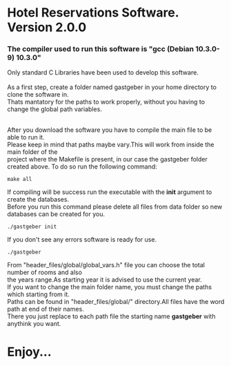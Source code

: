 # Hotel Reservations Software. Version 2.0.0
### The compiler used to run this software is "gcc (Debian 10.3.0-9) 10.3.0"
Only standard C Libraries have been used to develop this software.<br><br>
As a first step, create a folder named gastgeber in your home directory to clone the software in.<br>
Thats mantatory for the paths to work properly, without you having to change the global path variables.<br><br>

After you download the software you have to compile the main file to be able to run it.<br>
Please keep in mind that paths maybe vary.This will work from inside the main folder of the<br>
project where the Makefile is present, in our case the gastgeber folder created above.
To do so run the following command:
```
make all
```
If compiling will be success run the executable with the  **init**  argument to create the databases.<br>
Before you run this command please delete all files from data folder so new databases can be created for you.
```
./gastgeber init
```
If you don't see any errors software is ready for use.
```
./gastgeber
```
From "header_files/global/global_vars.h" file you can choose the total number of rooms and also<br>
the years range.As starting year it is advised to use the current year.<br>
If you want to change the main folder name, you must change the paths which starting from it.<br>
Paths can be found in "header_files/global/" directory.All files have the word path at end of their names.<br>
There you just replace to each path file the starting name **gastgeber** with anythink you want.<br>

# Enjoy...

